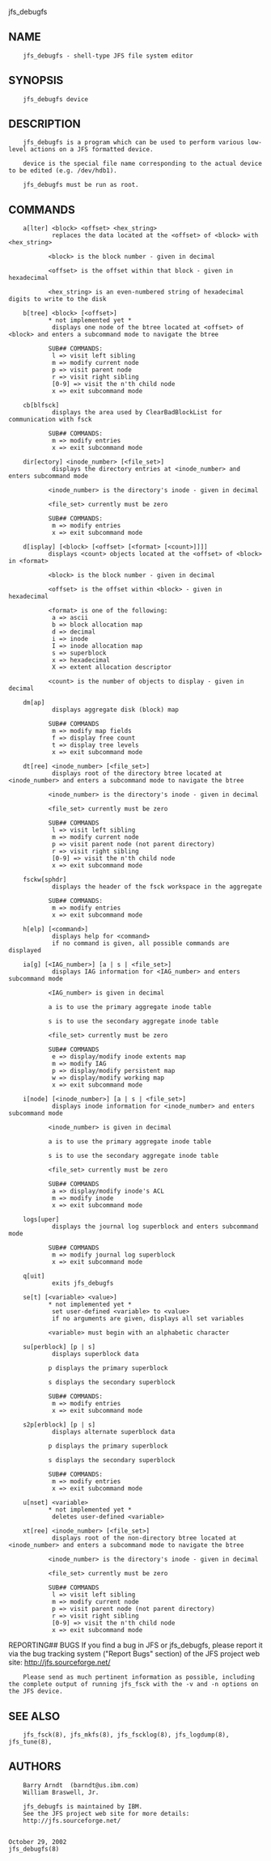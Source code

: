   jfs_debugfs
 
## NAME
        jfs_debugfs - shell-type JFS file system editor
 
## SYNOPSIS
        jfs_debugfs device
 
## DESCRIPTION
        jfs_debugfs is a program which can be used to perform various low-level actions on a JFS formatted device.
 
        device is the special file name corresponding to the actual device to be edited (e.g. /dev/hdb1).
 
        jfs_debugfs must be run as root.
 
## COMMANDS
        a[lter] <block> <offset> <hex_string>
                replaces the data located at the <offset> of <block> with <hex_string>
 
               <block> is the block number - given in decimal
 
               <offset> is the offset within that block - given in hexadecimal
 
               <hex_string> is an even-numbered string of hexadecimal digits to write to the disk
 
        b[tree] <block> [<offset>]
               * not implemented yet *
                displays one node of the btree located at <offset> of <block> and enters a subcommand mode to navigate the btree
 
               SUB## COMMANDS:
                l => visit left sibling
                m => modify current node
                p => visit parent node
                r => visit right sibling
                [0-9] => visit the n'th child node
                x => exit subcommand mode
 
        cb[blfsck]
                displays the area used by ClearBadBlockList for communication with fsck
 
               SUB## COMMANDS:
                m => modify entries
                x => exit subcommand mode
 
        dir[ectory] <inode_number> [<file_set>]
                displays the directory entries at <inode_number> and enters subcommand mode
 
               <inode_number> is the directory's inode - given in decimal
 
               <file_set> currently must be zero
 
               SUB## COMMANDS:
                m => modify entries
                x => exit subcommand mode
 
        d[isplay] [<block> [<offset> [<format> [<count>]]]]
               displays <count> objects located at the <offset> of <block> in <format>
 
               <block> is the block number - given in decimal
 
               <offset> is the offset within <block> - given in hexadecimal
 
               <format> is one of the following:
                a => ascii
                b => block allocation map
                d => decimal
                i => inode
                I => inode allocation map
                s => superblock
                x => hexadecimal
                X => extent allocation descriptor
 
               <count> is the number of objects to display - given in decimal
 
        dm[ap]
                displays aggregate disk (block) map
 
               SUB## COMMANDS
                m => modify map fields
                f => display free count
                t => display tree levels
                x => exit subcommand mode
 
        dt[ree] <inode_number> [<file_set>]
                displays root of the directory btree located at <inode_number> and enters a subcommand mode to navigate the btree
 
               <inode_number> is the directory's inode - given in decimal
 
               <file_set> currently must be zero
 
               SUB## COMMANDS
                l => visit left sibling
                m => modify current node
                p => visit parent node (not parent directory)
                r => visit right sibling
                [0-9] => visit the n'th child node
                x => exit subcommand mode
 
        fsckw[sphdr]
                displays the header of the fsck workspace in the aggregate
 
               SUB## COMMANDS:
                m => modify entries
                x => exit subcommand mode
 
        h[elp] [<command>]
                displays help for <command>
                if no command is given, all possible commands are displayed
 
        ia[g] [<IAG_number>] [a | s | <file_set>]
                displays IAG information for <IAG_number> and enters subcommand mode
 
               <IAG_number> is given in decimal
 
               a is to use the primary aggregate inode table
 
               s is to use the secondary aggregate inode table
 
               <file_set> currently must be zero
 
               SUB## COMMANDS
                e => display/modify inode extents map
                m => modify IAG
                p => display/modify persistent map
                w => display/modify working map
                x => exit subcommand mode
 
        i[node] [<inode_number>] [a | s | <file_set>]
                displays inode information for <inode_number> and enters subcommand mode
 
               <inode_number> is given in decimal
 
               a is to use the primary aggregate inode table
 
               s is to use the secondary aggregate inode table
 
               <file_set> currently must be zero
 
               SUB## COMMANDS
                a => display/modify inode's ACL
                m => modify inode
                x => exit subcommand mode
 
        logs[uper]
                displays the journal log superblock and enters subcommand mode
 
               SUB## COMMANDS
                m => modify journal log superblock
                x => exit subcommand mode
 
        q[uit]
                exits jfs_debugfs
 
        se[t] [<variable> <value>]
               * not implemented yet *
                set user-defined <variable> to <value>
                if no arguments are given, displays all set variables
 
               <variable> must begin with an alphabetic character
 
        su[perblock] [p | s]
                displays superblock data
 
               p displays the primary superblock
 
               s displays the secondary superblock
 
               SUB## COMMANDS:
                m => modify entries
                x => exit subcommand mode
 
        s2p[erblock] [p | s]
                displays alternate superblock data
 
               p displays the primary superblock
 
               s displays the secondary superblock
 
               SUB## COMMANDS:
                m => modify entries
                x => exit subcommand mode
 
        u[nset] <variable>
               * not implemented yet *
                deletes user-defined <variable>
 
        xt[ree] <inode_number> [<file_set>]
                displays root of the non-directory btree located at <inode_number> and enters a subcommand mode to navigate the btree
 
               <inode_number> is the directory's inode - given in decimal
 
               <file_set> currently must be zero
 
               SUB## COMMANDS
                l => visit left sibling
                m => modify current node
                p => visit parent node (not parent directory)
                r => visit right sibling
                [0-9] => visit the n'th child node
                x => exit subcommand mode
 
 REPORTING## BUGS
        If you find a bug in JFS or jfs_debugfs, please report it via the bug tracking system ("Report Bugs" section) of the JFS project web site:
        http://jfs.sourceforge.net/
 
        Please send as much pertinent information as possible, including the complete output of running jfs_fsck with the -v and -n options on the JFS device.
 
## SEE ALSO
        jfs_fsck(8), jfs_mkfs(8), jfs_fscklog(8), jfs_logdump(8), jfs_tune(8),
 
## AUTHORS
        Barry Arndt  (barndt@us.ibm.com)
        William Braswell, Jr.
 
        jfs_debugfs is maintained by IBM.
        See the JFS project web site for more details:
        http://jfs.sourceforge.net/
 
                                                                           October 29, 2002                                                            jfs_debugfs(8)
